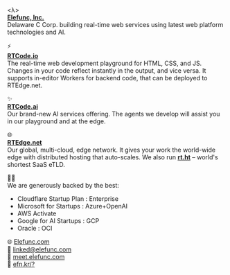<λ><br>
[**Elefunc, Inc.**](//Elefunc.com)<br>
Delaware C Corp. building real-time web services using latest web platform technologies and AI.

⚡️<br>
[**RTCode.io**](//RTCode.io)<br>
The real-time web development playground for HTML, CSS, and JS. Changes in your code reflect instantly in the output, and vice versa. It supports in-editor Workers for backend code, that can be deployed to RTEdge.net.

✨<br>
[**RTCode.ai**](//RTCode.ai)<br>
Our brand-new AI services offering. The agents we develop will assist you in our playground and at the edge.

🌐<br>
[**RTEdge.net**](//RTEdge.net)<br>
Our global, multi-cloud, edge network. It gives your work the world-wide edge with distributed hosting that auto-scales. We also run [**rt.ht**](//rt.ht) – world's shortest SaaS eTLD.


🤝🏻<br>
We are generously backed by the best:
- Cloudflare Startup Plan : Enterprise
- Microsoft for Startups : Azure+OpenAI
- AWS Activate
- Google for AI Startups : GCP
- Oracle : OCI


🌐 [Elefunc.com](//Elefunc.com)<br>
📧 linked@elefunc.com<br>
📅 [meet.elefunc.com](//meet.elefunc.com)<br>
🔗 [efn.kr/?](//efn.kr/?)<br>

